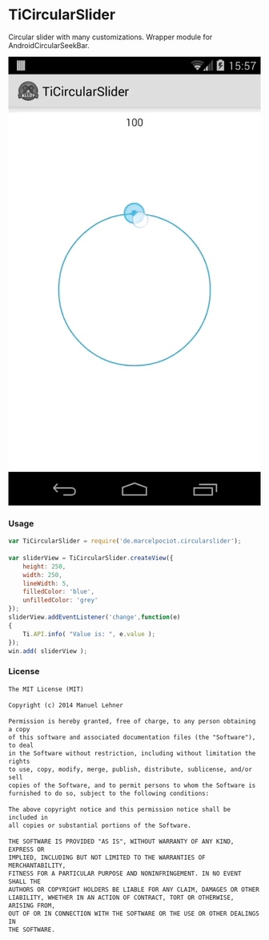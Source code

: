 TiCircularSlider
===========================================


Circular slider with many customizations.
Wrapper module for AndroidCircularSeekBar.

![demo](images/demo.gif)

### Usage

```javascript
var TiCircularSlider = require('de.marcelpociot.circularslider');

var sliderView = TiCircularSlider.createView({
	height: 250,
	width: 250,
	lineWidth: 5,
	filledColor: 'blue',
	unfilledColor: 'grey'
});
sliderView.addEventListener('change',function(e)
{
	Ti.API.info( "Value is: ", e.value );
});
win.add( sliderView );
```

### License

	The MIT License (MIT)

	Copyright (c) 2014 Manuel Lehner

	Permission is hereby granted, free of charge, to any person obtaining a copy
	of this software and associated documentation files (the "Software"), to deal
	in the Software without restriction, including without limitation the rights
	to use, copy, modify, merge, publish, distribute, sublicense, and/or sell
	copies of the Software, and to permit persons to whom the Software is
	furnished to do so, subject to the following conditions:

	The above copyright notice and this permission notice shall be included in
	all copies or substantial portions of the Software.

	THE SOFTWARE IS PROVIDED "AS IS", WITHOUT WARRANTY OF ANY KIND, EXPRESS OR
	IMPLIED, INCLUDING BUT NOT LIMITED TO THE WARRANTIES OF MERCHANTABILITY,
	FITNESS FOR A PARTICULAR PURPOSE AND NONINFRINGEMENT. IN NO EVENT SHALL THE
	AUTHORS OR COPYRIGHT HOLDERS BE LIABLE FOR ANY CLAIM, DAMAGES OR OTHER
	LIABILITY, WHETHER IN AN ACTION OF CONTRACT, TORT OR OTHERWISE, ARISING FROM,
	OUT OF OR IN CONNECTION WITH THE SOFTWARE OR THE USE OR OTHER DEALINGS IN
	THE SOFTWARE.
